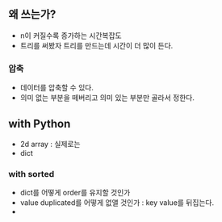 ## 왜 쓰는가?

- n이 커질수록 증가하는 시간복잡도
- 트리를 써봤자 트리를 만드는데 시간이 더 많이 든다.

### 압축

- 데이터를 압축할 수 있다.
- 의미 없는 부분을 떼버리고 의미 있는 부분만 골라서 정한다.

## with Python

- 2d array : 실제로는
- dict

### with sorted

- dict를 어떻게 order를 유지할 것인가
- value duplicated를 어떻게 없앨 것인가 : key value를 뒤집는다.
- 

